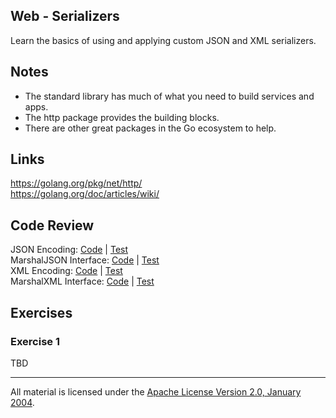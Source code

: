 ## Web - Serializers

Learn the basics of using and applying custom JSON and XML serializers.

## Notes

* The standard library has much of what you need to build services and apps.
* The http package provides the building blocks.
* There are other great packages in the Go ecosystem to help.

## Links

https://golang.org/pkg/net/http/  
https://golang.org/doc/articles/wiki/  

## Code Review

JSON Encoding: [Code](example1/main.go) | [Test](example1/main_test.go)  
MarshalJSON Interface: [Code](example2/main.go) | [Test](example2/main_test.go)  
XML Encoding: [Code](example3/main.go) | [Test](example3/main_test.go)  
MarshalXML Interface: [Code](example4/main.go) | [Test](example4/main_test.go)  

## Exercises

### Exercise 1

TBD
___
All material is licensed under the [Apache License Version 2.0, January 2004](http://www.apache.org/licenses/LICENSE-2.0).
